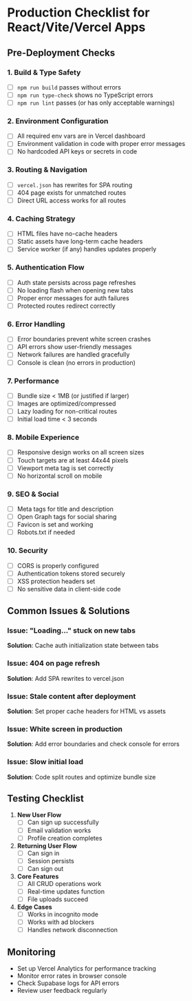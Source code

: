 # Production Checklist for React/Vite/Vercel Apps

## Pre-Deployment Checks

### 1. Build & Type Safety
- [ ] `npm run build` passes without errors
- [ ] `npm run type-check` shows no TypeScript errors
- [ ] `npm run lint` passes (or has only acceptable warnings)

### 2. Environment Configuration
- [ ] All required env vars are in Vercel dashboard
- [ ] Environment validation in code with proper error messages
- [ ] No hardcoded API keys or secrets in code

### 3. Routing & Navigation
- [ ] `vercel.json` has rewrites for SPA routing
- [ ] 404 page exists for unmatched routes
- [ ] Direct URL access works for all routes

### 4. Caching Strategy
- [ ] HTML files have no-cache headers
- [ ] Static assets have long-term cache headers
- [ ] Service worker (if any) handles updates properly

### 5. Authentication Flow
- [ ] Auth state persists across page refreshes
- [ ] No loading flash when opening new tabs
- [ ] Proper error messages for auth failures
- [ ] Protected routes redirect correctly

### 6. Error Handling
- [ ] Error boundaries prevent white screen crashes
- [ ] API errors show user-friendly messages
- [ ] Network failures are handled gracefully
- [ ] Console is clean (no errors in production)

### 7. Performance
- [ ] Bundle size < 1MB (or justified if larger)
- [ ] Images are optimized/compressed
- [ ] Lazy loading for non-critical routes
- [ ] Initial load time < 3 seconds

### 8. Mobile Experience
- [ ] Responsive design works on all screen sizes
- [ ] Touch targets are at least 44x44 pixels
- [ ] Viewport meta tag is set correctly
- [ ] No horizontal scroll on mobile

### 9. SEO & Social
- [ ] Meta tags for title and description
- [ ] Open Graph tags for social sharing
- [ ] Favicon is set and working
- [ ] Robots.txt if needed

### 10. Security
- [ ] CORS is properly configured
- [ ] Authentication tokens stored securely
- [ ] XSS protection headers set
- [ ] No sensitive data in client-side code

## Common Issues & Solutions

### Issue: "Loading..." stuck on new tabs
**Solution**: Cache auth initialization state between tabs

### Issue: 404 on page refresh
**Solution**: Add SPA rewrites to vercel.json

### Issue: Stale content after deployment
**Solution**: Set proper cache headers for HTML vs assets

### Issue: White screen in production
**Solution**: Add error boundaries and check console for errors

### Issue: Slow initial load
**Solution**: Code split routes and optimize bundle size

## Testing Checklist

1. **New User Flow**
   - [ ] Can sign up successfully
   - [ ] Email validation works
   - [ ] Profile creation completes

2. **Returning User Flow**
   - [ ] Can sign in
   - [ ] Session persists
   - [ ] Can sign out

3. **Core Features**
   - [ ] All CRUD operations work
   - [ ] Real-time updates function
   - [ ] File uploads succeed

4. **Edge Cases**
   - [ ] Works in incognito mode
   - [ ] Works with ad blockers
   - [ ] Handles network disconnection

## Monitoring

- Set up Vercel Analytics for performance tracking
- Monitor error rates in browser console
- Check Supabase logs for API errors
- Review user feedback regularly